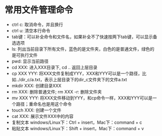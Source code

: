 # 常用文件管理命令
+ ctrl c: 取消命令，并且换行
+ ctrl u: 清空本行命令
+ tab键：可以补全命令和文件名，如果补全不了快速按两下tab键，可以显示备选选项
+ ls: 列出当前目录下所有文件，蓝色的是文件夹，白色的是普通文件，绿色的是可执行文件
+ pwd: 显示当前路径
+ cd XXX: 进入XXX目录下, cd .. 返回上层目录
+ cp XXX YYY: 将XXX文件复制成YYY，XXX和YYY可以是一个路径，比如../dir_c/a.txt，表示上层目录下的dir_c文件夹下的文件a.txt
+ mkdir XXX: 创建目录XXX
+ rm XXX: 删除普通文件;  rm XXX -r: 删除文件夹
+ mv XXX YYY: 将XXX文件移动到YYY，和cp命令一样，XXX和YYY可以是一个路径；重命名也是用这个命令
+ touch XXX: 创建一个文件
+ cat XXX: 展示文件XXX中的内容
+ 复制文本
    windows/Linux下：Ctrl + insert，Mac下：command + c
+ 粘贴文本
    windows/Linux下：Shift + insert，Mac下：command + v